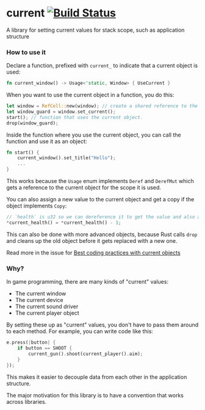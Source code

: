 current [![Build Status](https://travis-ci.org/PistonDevelopers/current.svg)](https://travis-ci.org/PistonDevelopers/current)
=======

A library for setting current values for stack scope, such as application structure

### How to use it

Declare a function, prefixed with `current_` to indicate that a current object is used:

```Rust
fn current_window() -> Usage<'static, Window> { UseCurrent }
```

When you want to use the current object in a function, you do this:

```Rust
let window = RefCell::new(window); // create a shared reference to the object
let window_guard = window.set_current();
start(); // function that uses the current object.
drop(window_guard);
```

Inside the function where you use the current object, you can call the function and use it as an object:

```Rust
fn start() {
    current_window().set_title("Hello");
    ...
}
```

This works because the `Usage` enum implements `Deref` and `DerefMut` which gets a reference to the current object for the scope it is used.

You can also assign a new value to the current object and get a copy if the object implements `Copy`:

```Rust
// `health` is u32 so we can dereference it to get the value and also assign a new one.
*current_health() = *current_health() - 1;
```

This can also be done with more advanced objects, because Rust calls `drop` and cleans up the old object before it gets replaced with a new one.

Read more in the issue for [Best coding practices with current objects](https://github.com/PistonDevelopers/current/issues/15)

### Why?

In game programming, there are many kinds of "current" values:

* The current window
* The current device
* The current sound driver
* The current player object

By setting these up as "current" values, you don't have to pass them around to each method.
For example, you can write code like this:

```Rust
e.press(|button| {
    if button == SHOOT {
        current_gun().shoot(current_player().aim);
    }
});
```

This makes it easier to decouple data from each other in the application structure.

The major motivation for this library is to have a convention that works across libraries.

